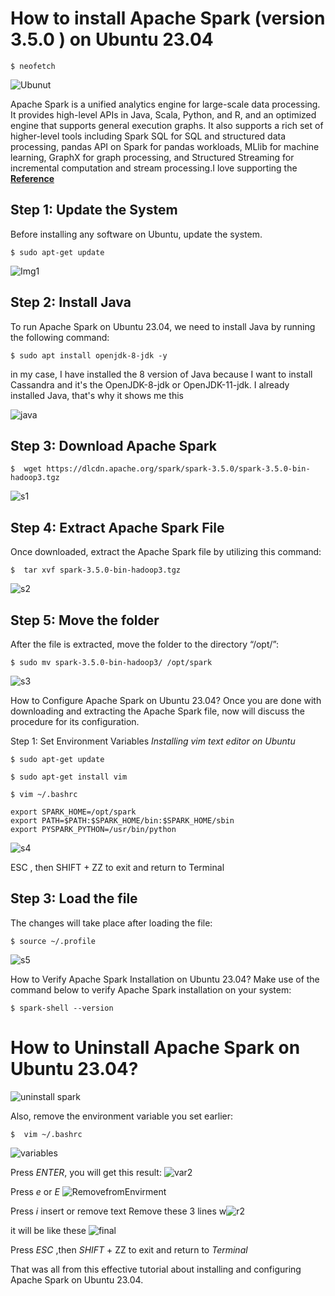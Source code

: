 # How to install Apache Spark (version 3.5.0  ) on Ubuntu 23.04
```
$ neofetch
```
![Ubunut](https://github.com/Youssefkabbir/Spark-Installation/assets/59072693/e8dc61a1-2184-48a8-9aad-cba406d2790c)

Apache Spark is a unified analytics engine for large-scale data processing. It provides high-level APIs in Java, Scala, Python, and R, and an optimized engine that supports general execution graphs. It also supports a rich set of higher-level tools including Spark SQL for SQL and structured data processing, pandas API on Spark for pandas workloads, MLlib for machine learning, GraphX for graph processing, and Structured Streaming for incremental computation and stream processing.I love supporting the **[Reference](https://spark.apache.org/docs/3.5.0/)**
## Step 1: Update the System
Before installing any software on Ubuntu, update the system.
```
$ sudo apt-get update 
```
![Img1](https://github.com/Youssefkabbir/Spark-Installation/assets/59072693/37e5a356-3cdd-43e4-92c7-99192683ffd4)

## Step 2: Install Java 
To run Apache Spark on Ubuntu 23.04, we need to install Java  by running the following command:
```
$ sudo apt install openjdk-8-jdk -y
```
in my case, I have installed the 8 version of Java  because I want to install  Cassandra and it's  the OpenJDK-8-jdk  or OpenJDK-11-jdk.
 I already  installed Java, that's why it shows me  this 

![java](https://github.com/Youssefkabbir/Spark-Installation/assets/59072693/e8fdb78b-f9fb-4f73-8dd0-2f83503f2f75)

## Step 3: Download Apache Spark
```
$  wget https://dlcdn.apache.org/spark/spark-3.5.0/spark-3.5.0-bin-hadoop3.tgz
```
![s1](https://github.com/Youssefkabbir/Spark-Installation/assets/59072693/d536317d-72b6-4792-bad6-298a617481d2)
## Step 4: Extract Apache Spark File
Once downloaded, extract the Apache Spark file by utilizing this command:
```
$  tar xvf spark-3.5.0-bin-hadoop3.tgz
```
![s2](https://github.com/Youssefkabbir/Spark-Installation/assets/59072693/158e9fe2-6f45-4b8a-90bb-e8488964fc9c)
## Step 5: Move the folder
After the file is extracted, move the folder to the directory “/opt/”:
```
$ sudo mv spark-3.5.0-bin-hadoop3/ /opt/spark
```
![s3](https://github.com/Youssefkabbir/Spark-Installation/assets/59072693/c20e997d-88b4-48d2-a5a4-a19207d5e218)

How to Configure Apache Spark on Ubuntu 23.04?
Once you are done with downloading and extracting the Apache Spark file, now will discuss the procedure for its configuration.

Step 1: Set Environment Variables
*Installing vim text editor on Ubuntu*
```
$ sudo apt-get update
```
```
$ sudo apt-get install vim
```

```
$ vim ~/.bashrc 
```
```
export SPARK_HOME=/opt/spark
export PATH=$PATH:$SPARK_HOME/bin:$SPARK_HOME/sbin
export PYSPARK_PYTHON=/usr/bin/python
```
![s4](https://github.com/Youssefkabbir/Spark-Installation/assets/59072693/24918300-8dea-4893-bab1-43813fbe6f3a)

ESC , then SHIFT + ZZ to exit and return to Terminal

## Step 3: Load the file
The changes will take place after loading the file:
```
$ source ~/.profile
```
![s5](https://github.com/Youssefkabbir/Spark-Installation/assets/59072693/b2a2471a-01ab-4db6-8cb1-0edfd5d3ceba)

How to Verify Apache Spark Installation on Ubuntu 23.04?
Make use of the command below to verify Apache Spark installation on your system:
```
$ spark-shell --version
```

# How to Uninstall Apache Spark on Ubuntu 23.04?
![uninstall spark](https://github.com/Youssefkabbir/Spark-Installation/assets/59072693/265a9e06-e653-44bd-be76-060341d9bd30)

Also, remove the environment variable you set earlier:

```
$  vim ~/.bashrc
```
![variables](https://github.com/Youssefkabbir/Spark-Installation/assets/59072693/29c41583-239c-4011-9096-d40fbb165e68)

Press *ENTER*, you will get this result:
![var2](https://github.com/Youssefkabbir/Spark-Installation/assets/59072693/854ee854-5cde-4c33-a085-3b802f2c5acc)

Press *e* or *E* 
![RemovefromEnvirment](https://github.com/Youssefkabbir/Spark-Installation/assets/59072693/12b6d076-c3c2-4b4b-8e51-22f603bdafaf)

Press *i* insert or remove text
Remove these 3 lines
w![r2](https://github.com/Youssefkabbir/Spark-Installation/assets/59072693/4818565e-68e9-413d-a334-eb2d43915be2)

it will be like  these
![final](https://github.com/Youssefkabbir/Spark-Installation/assets/59072693/fdc1007d-a381-427f-9b8d-ed70ec3af98d)

 Press *ESC* ,then  *SHIFT* + ZZ to exit and return to *Terminal*
 
That was all from this effective tutorial about installing and configuring Apache Spark on Ubuntu 23.04.







 

